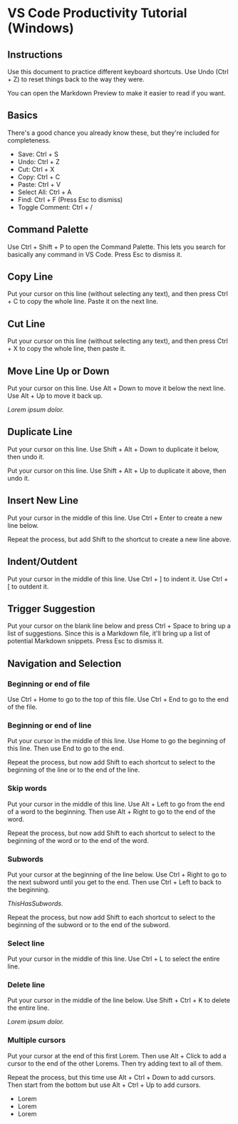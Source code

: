 # VS Code Productivity Tutorial (Windows)

## Instructions

Use this document to practice different keyboard shortcuts. Use Undo (Ctrl + Z) to reset things back to the way they were.

You can open the Markdown Preview to make it easier to read if you want.

## Basics

There's a good chance you already know these, but they're included for completeness.

- Save: Ctrl + S
- Undo: Ctrl + Z
- Cut: Ctrl + X
- Copy: Ctrl + C
- Paste: Ctrl + V
- Select All: Ctrl + A
- Find: Ctrl + F (Press Esc to dismiss)
- Toggle Comment: Ctrl + /

## Command Palette

Use Ctrl + Shift + P to open the Command Palette. This lets you search for basically any command in VS Code. Press Esc to dismiss it.

## Copy Line

Put your cursor on this line (without selecting any text), and then press Ctrl + C to copy the whole line. Paste it on the next line.

## Cut Line

Put your cursor on this line (without selecting any text), and then press Ctrl + X to copy the whole line, then paste it.

## Move Line Up or Down

Put your cursor on this line. Use Alt + Down to move it below the next line. Use Alt + Up to move it back up.

*Lorem ipsum dolor.*

## Duplicate Line

Put your cursor on this line. Use Shift + Alt + Down to duplicate it below, then undo it.

Put your cursor on this line. Use Shift + Alt + Up to duplicate it above, then undo it.

## Insert New Line

Put your cursor in the middle of this line. Use Ctrl + Enter to create a new line below.

Repeat the process, but add Shift to the shortcut to create a new line above.

## Indent/Outdent

Put your cursor in the middle of this line. Use Ctrl + ] to indent it. Use Ctrl + [ to outdent it.

## Trigger Suggestion

Put your cursor on the blank line below and press Ctrl + Space to bring up a list of suggestions. Since this is a Markdown file, it'll bring up a list of potential Markdown snippets. Press Esc to dismiss it.


## Navigation and Selection

### Beginning or end of file

Use Ctrl + Home to go to the top of this file. Use Ctrl + End to go to the end of the file.

### Beginning or end of line

Put your cursor in the middle of this line. Use Home to go the beginning of this line. Then use End to go to the end.

Repeat the process, but now add Shift to each shortcut to select to the beginning of the line or to the end of the line.

### Skip words

Put your cursor in the middle of this line. Use Alt + Left to go from the end of a word to the beginning. Then use Alt + Right to go to the end of the word.

Repeat the process, but now add Shift to each shortcut to select to the beginning of the word or to the end of the word.

### Subwords

Put your cursor at the beginning of the line below. Use Ctrl + Right to go to the next subword until you get to the end. Then use Ctrl + Left to back to the beginning.

*ThisHasSubwords.*

Repeat the process, but now add Shift to each shortcut to select to the beginning of the subword or to the end of the subword.

### Select line

Put your cursor in the middle of this line. Use Ctrl + L to select the entire line.

### Delete line

Put your cursor in the middle of the line below. Use Shift + Ctrl + K to delete the entire line.

*Lorem ipsum dolor.*

### Multiple cursors

Put your cursor at the end of this first Lorem. Then use Alt + Click to add a cursor to the end of the other Lorems. Then try adding text to all of them.

Repeat the process, but this time use Alt + Ctrl + Down to add cursors. Then start from the bottom but use Alt + Ctrl + Up to add cursors.

- Lorem
- Lorem
- Lorem

